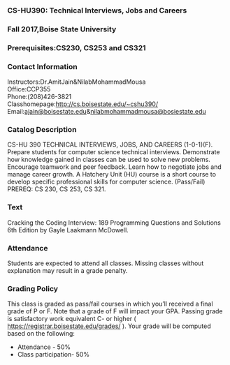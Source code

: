 ### CS-HU390: Technical Interviews, Jobs and Careers
### Fall 2017,Boise State University
### Prerequisites:CS230, CS253 and CS321


### Contact Information 

Instructors:Dr.AmitJain&NilabMohammadMousa  
Office:CCP355   
Phone:(208)426-3821   
Classhomepage:http://cs.boisestate.edu/~cshu390/   
Email:ajain@boisestate.edu&nilabmohammadmousa@bosiestate.edu   


### Catalog Description 
CS-HU 390 TECHNICAL INTERVIEWS, JOBS, AND CAREERS (1-0-1)(F). Prepare students
for computer science technical interviews. Demonstrate how knowledge gained in
classes can be used to solve new problems. Encourage teamwork and peer feedback.
Learn how to negotiate jobs and manage career growth. A Hatchery Unit (HU) course
is a short course to develop specific professional skills for computer science.
(Pass/Fail) PREREQ: CS 230, CS 253, CS 321.


### Text 
Cracking the Coding Interview: 189 Programming Questions and Solutions 6th Edition by
Gayle Laakmann McDowell.


### Attendance 
Students are expected to attend all classes. Missing classes without explanation may
result in a grade penalty.


### Grading Policy 
This class is graded as pass/fail courses in which you’ll received a final grade of P or F. Note that a grade of F will impact your GPA. Passing grade is satisfactory work equivalent C- or higher ( https://registrar.boisestate.edu/grades/ ). Your grade will be computed based on the following:
* Attendance - 50%
* Class participation- 50%
